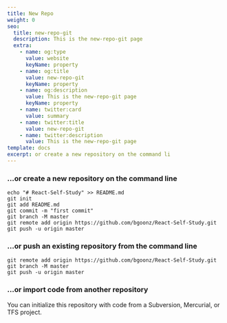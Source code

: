 ```yaml
---
title: New Repo
weight: 0
seo:
  title: new-repo-git
  description: This is the new-repo-git page
  extra:
    - name: og:type
      value: website
      keyName: property
    - name: og:title
      value: new-repo-git
      keyName: property
    - name: og:description
      value: This is the new-repo-git page
      keyName: property
    - name: twitter:card
      value: summary
    - name: twitter:title
      value: new-repo-git
    - name: twitter:description
      value: This is the new-repo-git page
template: docs
excerpt: or create a new repository on the command li
---
```



### ...or create a new repository on the command line

```
echo "# React-Self-Study" >> README.md
git init
git add README.md
git commit -m "first commit"
git branch -M master
git remote add origin https://github.com/bgoonz/React-Self-Study.git
git push -u origin master
```

### ...or push an existing repository from the command line

```
git remote add origin https://github.com/bgoonz/React-Self-Study.git
git branch -M master
git push -u origin master
```

### ...or import code from another repository

You can initialize this repository with code from a Subversion, Mercurial, or TFS project.
